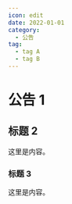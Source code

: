 ```yaml
---
icon: edit
date: 2022-01-01
category:
  - 公告
tag:
  - tag A
  - tag B
---
```


# 公告 1

## 标题 2

这里是内容。

### 标题 3

这里是内容。

